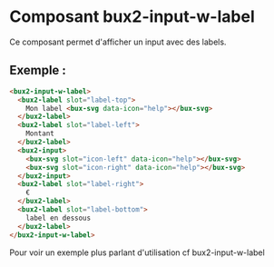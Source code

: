 # Composant bux2-input-w-label

Ce composant permet d'afficher un input avec des labels.

## Exemple :

```html
<bux2-input-w-label>
  <bux2-label slot="label-top">
    Mon label <bux-svg data-icon="help"></bux-svg>
  </bux2-label>
  <bux2-label slot="label-left">
    Montant
  </bux2-label>
  <bux2-input>
    <bux-svg slot="icon-left" data-icon="help"></bux-svg>
    <bux-svg slot="icon-right" data-icon="help"></bux-svg>
  </bux2-input>
  <bux2-label slot="label-right">
    €
  </bux2-label>
  <bux2-label slot="label-bottom">
    label en dessous
  </bux2-label>
</bux2-input-w-label>
```

Pour voir un exemple plus parlant d'utilisation cf bux2-input-w-label
